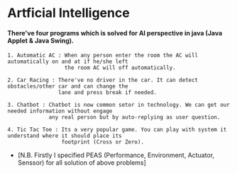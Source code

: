 # Artficial Intelligence

#### There've four programs which is solved for AI perspective in java (Java Applet & Java Swing). 
```
1. Automatic AC : When any person enter the room the AC will automatically on and at if he/she left 
                  the room AC will off automatically.
```

```
2. Car Racing : There've no driver in the car. It can detect obstacles/other car and can change the 
                lane and press break if needed.
```

```
3. Chatbot : Chatbot is now common setor in technology. We can get our needed information without engage 
             any real person but by auto-replying as user question.
```

```
4. Tic Tac Toe : Its a very popular game. You can play with system it understand where it should place its 
                 footprint (Cross or Zero).
```


* [N.B. Firstly I specified PEAS (Performance, Environment, Actuator, Senssor) for all solution of above problems]
